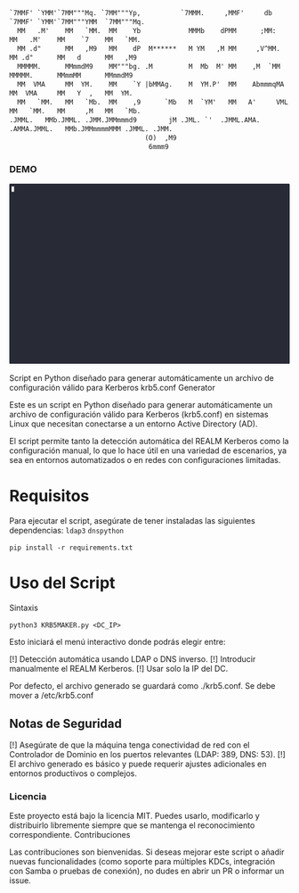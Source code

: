                                                                                     
```                                                                                                           
                                                                                                           
`7MMF' `YMM'`7MM"""Mq. `7MM"""Yp,          `7MMM.     ,MMF'     db     `7MMF' `YMM'`7MM"""YMM  `7MM"""Mq.  
  MM   .M'    MM   `MM.  MM    Yb            MMMb    dPMM      ;MM:      MM   .M'    MM    `7    MM   `MM. 
  MM .d"      MM   ,M9   MM    dP  M******   M YM   ,M MM     ,V^MM.     MM .d"      MM   d      MM   ,M9  
  MMMMM.      MMmmdM9    MM"""bg. .M         M  Mb  M' MM    ,M  `MM     MMMMM.      MMmmMM      MMmmdM9   
  MM  VMA     MM  YM.    MM    `Y |bMMAg.    M  YM.P'  MM    AbmmmqMA    MM  VMA     MM   Y  ,   MM  YM.   
  MM   `MM.   MM   `Mb.  MM    ,9      `Mb   M  `YM'   MM   A'     VML   MM   `MM.   MM     ,M   MM   `Mb. 
.JMML.   MMb.JMML. .JMM.JMMmmmd9        jM .JML. `'  .JMML.AMA.   .AMMA.JMML.   MMb.JMMmmmmMMM .JMML. .JMM.
                                  (O)  ,M9                                                                 
                                   6mmm9                                                                                                                  
```


### DEMO
![Demo del script](demo.gif)


Script en Python diseñado para generar automáticamente un archivo de configuración válido para Kerberos
krb5.conf Generator 

Este es un script en Python diseñado para generar automáticamente un archivo de configuración válido para Kerberos (krb5.conf) en sistemas Linux que necesitan conectarse a un entorno Active Directory (AD). 

El script permite tanto la detección automática del REALM Kerberos como la configuración manual, lo que lo hace útil en una variedad de escenarios, ya sea en entornos automatizados o en redes con configuraciones limitadas. 

     

# Requisitos 

Para ejecutar el script, asegúrate de tener instaladas las siguientes dependencias: `ldap3` `dnspython`

```
pip install -r requirements.txt
```

# Uso del Script 
Sintaxis 

```
python3 KRB5MAKER.py <DC_IP>
```

Esto iniciará el menú interactivo donde podrás elegir entre: 

[!]  Detección automática  usando LDAP o DNS inverso.
[!]  Introducir manualmente  el REALM Kerberos.
[!]  Usar solo la IP del DC.

    
Por defecto, el archivo generado se guardará como ./krb5.conf. Se debe mover a /etc/krb5.conf

## Notas de Seguridad 

  [!]  Asegúrate de que la máquina tenga conectividad de red con el Controlador de Dominio en los puertos relevantes (LDAP: 389, DNS: 53).
  [!]  El archivo generado es básico y puede requerir ajustes adicionales en entornos productivos o complejos.

### Licencia 

Este proyecto está bajo la licencia MIT. Puedes usarlo, modificarlo y distribuirlo libremente siempre que se mantenga el reconocimiento correspondiente. 
Contribuciones 

Las contribuciones son bienvenidas. Si deseas mejorar este script o añadir nuevas funcionalidades (como soporte para múltiples KDCs, integración con Samba o pruebas de conexión), no dudes en abrir un PR o informar un issue. 
